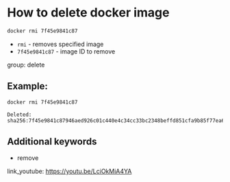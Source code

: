 # How to delete docker image

```bash
docker rmi 7f45e9841c87
```

- `rmi` - removes specified image
- `7f45e9841c87` - image ID to remove

group: delete

## Example: 
```bash
docker rmi 7f45e9841c87
```
```
Deleted: sha256:7f45e9841c87946aed926c01c440e4c34cc33bc2348beffd851cfa9b85f77ea6
```

## Additional keywords
- remove

link_youtube: https://youtu.be/LciOkMiA4YA
